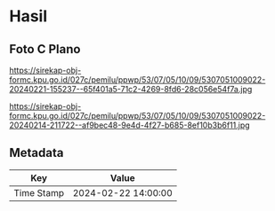 # Hasil

## Foto C Plano

https://sirekap-obj-formc.kpu.go.id/027c/pemilu/ppwp/53/07/05/10/09/5307051009022-20240221-155237--65f401a5-71c2-4269-8fd6-28c056e54f7a.jpg

https://sirekap-obj-formc.kpu.go.id/027c/pemilu/ppwp/53/07/05/10/09/5307051009022-20240214-211722--af9bec48-9e4d-4f27-b685-8ef10b3b6f11.jpg


## Metadata

| Key        | Value               |
| ---------- | ------------------- |
| Time Stamp | 2024-02-22 14:00:00 |



